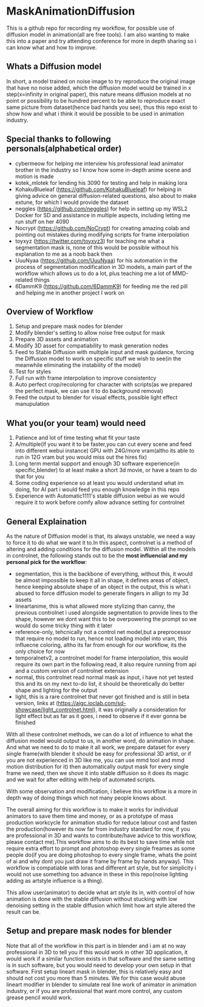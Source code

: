 # MaskAnimationDiffusion
This is a github repo for recording my workflow, for possible use of diffusion model in animation(all are free tools). I am also wanting to make this into a paper and try attending conference for more in depth sharing so i can know what and how to improve.

## Whats a Diffusion model
In short, a model trained on noise image to try reproduce the original image that have no noise added, which the diffusion model would be trained in x step(x=infinity in original paper), this nature means diffusion models at no point or possibility to be hundred percent to be able to reproduce exact same picture from dataset(hence bad hands you see), thus this repo exist to show how and what i think it would be possible to be used in animation industry.

## Special thanks to following personals(alphabetical order)
- cybermeow for helping me interview his professional lead animator brother in the industry so I know how some in-depth anime scene and motion is made
- kotek_mlotek for lending his 3090 for testing and help in making lora
- KohakuBlueleaf (https://github.com/KohakuBlueleaf) for helping in giving advice on general diffusion-related questions, also about to make extune, for which I would provide the dataset
- neggles (https://github.com/neggles) for help in setting up my WSL2 Docker for SD and assistance in multiple aspects, including letting me run stuff on her 4090
- Nocrypt (https://github.com/NoCrypt) for creating amazing colab and pointing out mistakes during modifying scripts for frame interpolation
- toyxyz (https://twitter.com/toyxyz3) for teaching me what a segmentation mask is, none of this would be possible without his explanation to me as a noob back then
- UuuNyaa (https://github.com/UuuNyaa) for his automation in the process of segmentation modification in 3D models, a main part of the workflow which allows us to do a lot, plus teaching me a lot of MMD-related things
- 6DammK9 (https://github.com/6DammK9) for feeding me the red pill and helping me in another project I work on



## Overview of Workflow
1. Setup and prepare mask nodes for blender
2. Modify blender's setting to allow noise free output for mask
3. Prepare 3D assets and animation
4. Modify 3D asset for compatiability to mask generation nodes
5. Feed to Stable Diffusion with multiple input and mask guidance, forcing the Diffusion model to work on specific stuff we wish to see(in the meanwhile eliminating the instability of the model)
6. Test for styles
7. Full run with frame interpolation to improve consistentcy
8. Auto perfect crop/recoloring for character with scripts(as we prepared the perfect mask, we can use it to do background removal)
9. Feed the output to blender for visual effects, possible light effect manupulation

## What you(or your team) would need
1. Patience and lot of time testing what fit your taste
2. A/multiple(if you want it to be faster,you can cut every scene and feed into different webui instance) GPU with 24G/more vram(altho its able to run in 12G vram but you would miss out the hires fix)
3. Long term mental support and enough 3D software experience(in specific,blender) to at least make a short 3d movie, or have a team to do that for you
4. Some coding experience so at least you would understand what im doing, for AI part i would feed you enough knowledge in this repo
5. Experience with Automatic1111's stable diffusion webui as we would require it to work before comfy allow advance setting for controlnet

## General Explaination
As the nature of Diffusion model is that, its always unstable, we need a way to force it to do what we want it to.In this aspect, controlnet is a method of altering and adding conditions for the diffusion model. Within all the models in controlnet, the following stands out to be the **most influencial and my personal pick for the workflow**:
- segmentation, this is the backbone of everything, without this, it would be almost impossible to keep it all in shape, it defines areas of object, hence keeping absolute shape of an object in the output, this is what i abused to force diffusion model to generate fingers in allign to my 3d assets
- lineartanime, this is what allowed more stylizing than canny, the previous controlnet i used alongside segmentation to provide lines to the shape, however we dont want this to be overpowering the prompt so we would do some tricky thing with it later
- reference-only, tehcnically not a control net model,but a preprocessor that require no model to run, hence not loading model into vram, this influecne coloring, altho its far from enough for our workflow, its the only choice for now
- temporalnetv2, a controlnet model for frame interpolation, this would require its own part in the following read, it also require running from api and a custom version of controlnet extension
- normal, this controlnet read normal mask as input, i have not yet tested this and its on my next to-do list, it should be theoretically do better shape and lighting for the output
- light, this is a rare controlnet that never got finished and is still in beta version, links at (https://aigc.ioclab.com/sd-showcase/light_controlnet.html), it was originally a consideration for light effect but as far as it goes, i need to observe if it ever gonna be finished

With all these controlnet methods, we can do a lot of influence to what the diffusion model would output to us, in another word, do animation in shape.
And what we need to do to make it all work, we prepare dataset for every single frame(with blender it should be easy for professional 3D artist, or if you are not experienced in 3D like me, you can use mmd tool and mmd motion distribution for it) then automatically output mask for every single frame we need, then we shove it into stable diffusion so it does its magic and we wait for after editing with help of automated scripts.

With some observation and modification, i believe this workflow is a more in depth way of doing things which not many people knows about.

The overall aiming for this workflow is to make it works for individual animators to save them time and money, or as a prototype of mass production workcycle for animation studio for reduce labour cost and fasten the production(however its now far from industry standard for now, if you are professional in 3D and wants to contribute/have advice to this workflow, please contact me).This workflow aims to do its best to save time while not require extra effort to prompt and photoshop every single freames as some people do(if you are doing photoshop to every single frame, whats the point of ai and why dont you just draw it frame by frame by hands anyway). This workflow is compatiable with loras and different art style, but for simplicity i would not use something too advance in these in this repo(noise lighting adding as artstyle influence is a thing).

This allow user(animator) to decide what art style its in, with control of how animation is done with the stable diffusion without stucking with low denoising setting in the stable diffusion which limit how art style altered the result can be.

## Setup and prepare mask nodes for blender
Note that all of the workflow in this part is in blender and i am at no way professional in 3D to tell you if this would work in other 3D application, it would work if a similar function exists in that software and the same setting is in such software, but you would need to develop your own setup in that software.
First setup lineart mask in blender, this is relatively easy and should not cost you more than 5 minutes.
We for this case would abuse lineart modifier in blender to simulate real line work of animator in animation industry, or if you are professional that want more control, any custom grease pencil would work.
